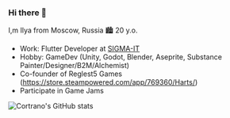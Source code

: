 ### Hi there 👋

I,m Ilya from Moscow, Russia 🏙️
20 y.o.
- Work: Flutter Developer at [SIGMA-IT](https://sigma-it.ru/)
- Hobby: GameDev (Unity, Godot, Blender, Aseprite, Substance Painter/Designer/B2M/Alchemist)
- Co-founder of Reglest5 Games (https://store.steampowered.com/app/769360/Harts/)
- Participate in Game Jams

![Cortrano's GitHub stats](https://github-readme-stats.vercel.app/api?username=cortrano&show_icons=true&theme=dracula)


<!--
**Cortrano/Cortrano** is a ✨ _special_ ✨ repository because its `README.md` (this file) appears on your GitHub profile.

Here are some ideas to get you started:

- 🔭 I’m currently working on ...
- 🌱 I’m currently learning ...
- 👯 I’m looking to collaborate on ...
- 🤔 I’m looking for help with ...
- 💬 Ask me about ...
- 📫 How to reach me: ...
- 😄 Pronouns: ...
- ⚡ Fun fact: ...
-->
